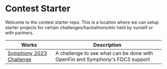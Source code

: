# Contest Starter

Welcome to the contest starter repo. This is a location where we can setup starter projects for certain challenges/hackathons/etc held by ourself or with partners.

| Works                                                                         | Description                                                                                                      |
| ----------------------------------------------------------------------------- | ---------------------------------------------------------------------------------------------------------------- |
| [Symphony 2023 Challenge](./workspace/symphony/challenge-2023/README.md)           | A challenge to see what can be done with OpenFin and Symphony's FDC3 support                                     |
